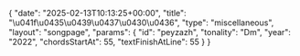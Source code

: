 {
    "date": "2025-02-13T10:13:25+00:00",
    "title": "\u041f\u0435\u0439\u0437\u0430\u0436",
    "type": "miscellaneous",
    "layout": "songpage",
    "params": {
        "id": "peyzazh",
        "tonality": "Dm",
        "year": "2022",
        "chordsStartAt": 55,
        "textFinishAtLine": 55
    }
}